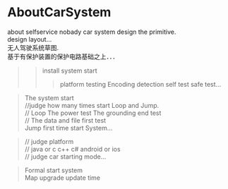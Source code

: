 # AboutCarSystem
about selfservice nobady car system design the primitive.           </br>
design layout...                                                    </br>
无人驾驶系统草图.                                                     </br>
基于有保护装置的保护电路基础之上．．．                                   </br>

>
>>install system start                                             </br>
>>> platform testing  Encoding detection  self test  safe test...  </br>
>>>> 

> The system start                                                 </br>
>//judge how many times start Loop and Jump.                       </br>
>// Loop The power test   The grounding end test                   </br>
>// The data and file first test                                   </br>
> Jump first time start System...                                  </br>

>// judge platform                                                 </br>
>// java or c c++ c#    android or ios                             </br>
>// judge car starting mode...                                     </br>

>Formal start system                                               </br>
>Map upgrade update time                                           </br>





